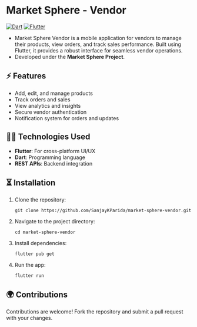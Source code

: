 # Market Sphere - Vendor
[![Dart](https://img.shields.io/badge/Dart-%230175C2.svg?logo=dart&logoColor=white)](#)
[![Flutter](https://img.shields.io/badge/Flutter-02569B?logo=flutter&logoColor=fff)](#)

- Market Sphere Vendor is a mobile application for vendors to manage their products, view orders, and track sales performance. Built using Flutter, it provides a robust interface for seamless vendor operations.
- Developed under the **Market Sphere Project**.

## ⚡️ Features
- Add, edit, and manage products
- Track orders and sales
- View analytics and insights
- Secure vendor authentication
- Notification system for orders and updates

## 👩‍💻 Technologies Used
- **Flutter**: For cross-platform UI/UX
- **Dart**: Programming language
- **REST APIs**: Backend integration

## ⏳ Installation

1. Clone the repository:
   ```
   git clone https://github.com/SanjayKParida/market-sphere-vendor.git
   ```
2. Navigate to the project directory:
   ```
   cd market-sphere-vendor
   ```
3. Install dependencies:
   ```
   flutter pub get
   ```

5. Run the app:
   ```
   flutter run
   ```

## 🌍 Contributions

Contributions are welcome! Fork the repository and submit a pull request with your changes.

